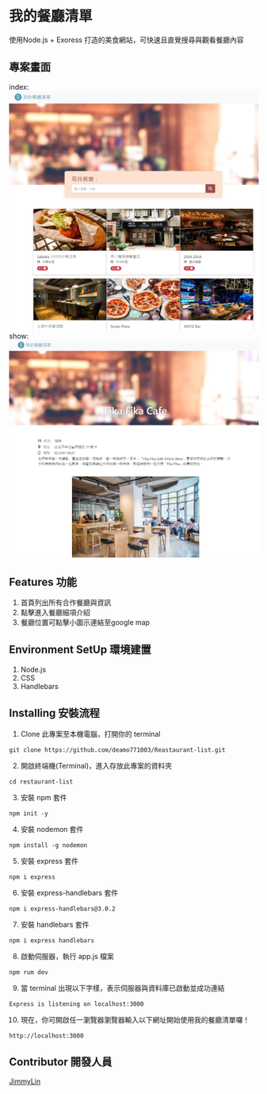 # 我的餐廳清單
使用Node.js + Exoress 打造的美食網站，可快速且直覺搜尋與觀看餐廳內容

## 專案畫面
index:
![image](https://raw.githubusercontent.com/deamo771003/Reastaurant-list/main/index.jpg)
show:
![image](https://raw.githubusercontent.com/deamo771003/Reastaurant-list/main/show.jpg)

## Features 功能
1. 首頁列出所有合作餐廳與資訊
2. 點擊進入餐廳細項介紹
3. 餐廳位置可點擊小圖示連結至google map

## Environment SetUp 環境建置
1. Node.js
2. CSS
3. Handlebars

## Installing 安裝流程
1. Clone 此專案至本機電腦，打開你的 terminal  
```
git clone https://github.com/deamo771003/Reastaurant-list.git
```

2. 開啟終端機(Terminal)，進入存放此專案的資料夾  
```
cd restaurant-list
```

3. 安裝 npm 套件  
```
npm init -y
```

4. 安裝 nodemon 套件  
```
npm install -g nodemon
```

5. 安裝 express 套件  
```
npm i express
```

6. 安裝 express-handlebars 套件  
```
npm i express-handlebars@3.0.2
```

7. 安裝 handlebars 套件  
```
npm i express handlebars
```

8. 啟動伺服器，執行 app.js 檔案  
```
npm rum dev
```

9. 當 terminal 出現以下字樣，表示伺服器與資料庫已啟動並成功連結  
```
Express is listening on localhost:3000
```

10. 現在，你可開啟任一瀏覽器瀏覽器輸入以下網址開始使用我的餐廳清單囉！  
```
http://localhost:3000
```

## Contributor 開發人員
[JimmyLin](https://github.com/deamo771003)
